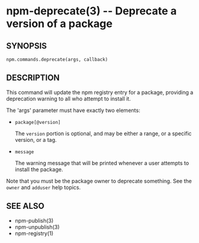 npm-deprecate(3) -- Deprecate a version of a package
====================================================

## SYNOPSIS

    npm.commands.deprecate(args, callback)

## DESCRIPTION

This command will update the npm registry entry for a package, providing
a deprecation warning to all who attempt to install it.

The 'args' parameter must have exactly two elements:

* `package[@version]`

    The `version` portion is optional, and may be either a range, or a
    specific version, or a tag.

* `message`

    The warning message that will be printed whenever a user attempts to
    install the package.

Note that you must be the package owner to deprecate something.  See the
`owner` and `adduser` help topics.

## SEE ALSO

* npm-publish(3)
* npm-unpublish(3)
* npm-registry(1)
